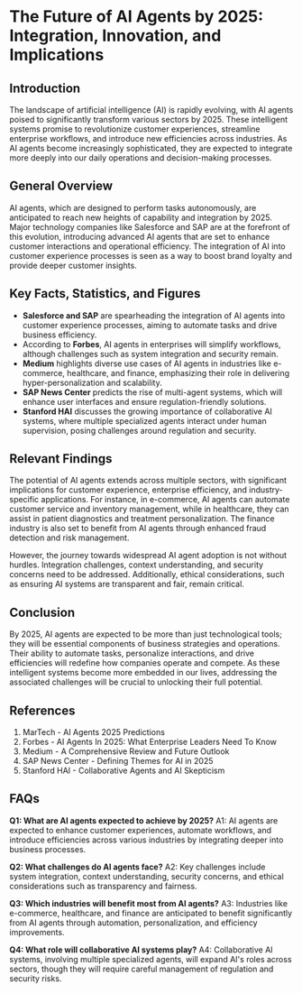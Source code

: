 # The Future of AI Agents by 2025: Integration, Innovation, and Implications

## Introduction
The landscape of artificial intelligence (AI) is rapidly evolving, with AI agents poised to significantly transform various sectors by 2025. These intelligent systems promise to revolutionize customer experiences, streamline enterprise workflows, and introduce new efficiencies across industries. As AI agents become increasingly sophisticated, they are expected to integrate more deeply into our daily operations and decision-making processes.

## General Overview
AI agents, which are designed to perform tasks autonomously, are anticipated to reach new heights of capability and integration by 2025. Major technology companies like Salesforce and SAP are at the forefront of this evolution, introducing advanced AI agents that are set to enhance customer interactions and operational efficiency. The integration of AI into customer experience processes is seen as a way to boost brand loyalty and provide deeper customer insights.

## Key Facts, Statistics, and Figures
- **Salesforce and SAP** are spearheading the integration of AI agents into customer experience processes, aiming to automate tasks and drive business efficiency.
- According to **Forbes**, AI agents in enterprises will simplify workflows, although challenges such as system integration and security remain.
- **Medium** highlights diverse use cases of AI agents in industries like e-commerce, healthcare, and finance, emphasizing their role in delivering hyper-personalization and scalability.
- **SAP News Center** predicts the rise of multi-agent systems, which will enhance user interfaces and ensure regulation-friendly solutions.
- **Stanford HAI** discusses the growing importance of collaborative AI systems, where multiple specialized agents interact under human supervision, posing challenges around regulation and security.

## Relevant Findings
The potential of AI agents extends across multiple sectors, with significant implications for customer experience, enterprise efficiency, and industry-specific applications. For instance, in e-commerce, AI agents can automate customer service and inventory management, while in healthcare, they can assist in patient diagnostics and treatment personalization. The finance industry is also set to benefit from AI agents through enhanced fraud detection and risk management.

However, the journey towards widespread AI agent adoption is not without hurdles. Integration challenges, context understanding, and security concerns need to be addressed. Additionally, ethical considerations, such as ensuring AI systems are transparent and fair, remain critical.

## Conclusion
By 2025, AI agents are expected to be more than just technological tools; they will be essential components of business strategies and operations. Their ability to automate tasks, personalize interactions, and drive efficiencies will redefine how companies operate and compete. As these intelligent systems become more embedded in our lives, addressing the associated challenges will be crucial to unlocking their full potential.

## References
1. MarTech - AI Agents 2025 Predictions
2. Forbes - AI Agents In 2025: What Enterprise Leaders Need To Know
3. Medium - A Comprehensive Review and Future Outlook
4. SAP News Center - Defining Themes for AI in 2025
5. Stanford HAI - Collaborative Agents and AI Skepticism

## FAQs

**Q1: What are AI agents expected to achieve by 2025?**
A1: AI agents are expected to enhance customer experiences, automate workflows, and introduce efficiencies across various industries by integrating deeper into business processes.

**Q2: What challenges do AI agents face?**
A2: Key challenges include system integration, context understanding, security concerns, and ethical considerations such as transparency and fairness.

**Q3: Which industries will benefit most from AI agents?**
A3: Industries like e-commerce, healthcare, and finance are anticipated to benefit significantly from AI agents through automation, personalization, and efficiency improvements.

**Q4: What role will collaborative AI systems play?**
A4: Collaborative AI systems, involving multiple specialized agents, will expand AI's roles across sectors, though they will require careful management of regulation and security risks.